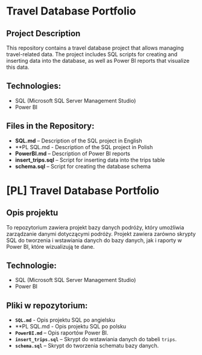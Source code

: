 # Travel Database Portfolio

## Project Description
This repository contains a travel database project that allows managing travel-related data. The project includes SQL scripts for creating and inserting data into the database, as well as Power BI reports that visualize this data.

## Technologies:
- SQL (Microsoft SQL Server Management Studio)
- Power BI

## Files in the Repository:
- **SQL.md** – Description of the SQL project in English
- **PL SQL.md - Description of the SQL project in Polish
- **PowerBI.md** – Description of Power BI reports
- **insert_trips.sql** – Script for inserting data into the trips table
- **schema.sql** – Script for creating the database schema







# [PL]  Travel Database Portfolio

## Opis projektu
To repozytorium zawiera projekt bazy danych podróży, który umożliwia zarządzanie danymi dotyczącymi podróży. Projekt zawiera zarówno skrypty SQL do tworzenia i wstawiania danych do bazy danych, jak i raporty w Power BI, które wizualizują te dane.

## Technologie:
- SQL (Microsoft SQL Server Management Studio)
- Power BI

## Pliki w repozytorium:
- **`SQL.md`** - Opis projektu SQL po angielsku
- **PL SQL.md - Opis projektu SQL po polsku
- **`PowerBI.md`** – Opis raportów Power BI.
- **`insert_trips.sql`** – Skrypt do wstawiania danych do tabeli `trips`.
- **`schema.sql`** – Skrypt do tworzenia schematu bazy danych.




